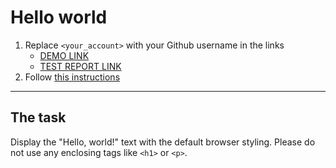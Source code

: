 # Hello world
1. Replace `<your_account>` with your Github username in the links
    - [DEMO LINK](https://andriiFront.github.io/layout_hello-world/) <br>
    - [TEST REPORT LINK](https://andriiFront.github.io/layout_hello-world/report/html_report/)
2. Follow [this instructions](https://mate-academy.github.io/layout_task-guideline/)
___

## The task 
Display the "Hello, world!" text with the default browser styling. Please do not 
use any enclosing tags like `<h1>` or `<p>`.
